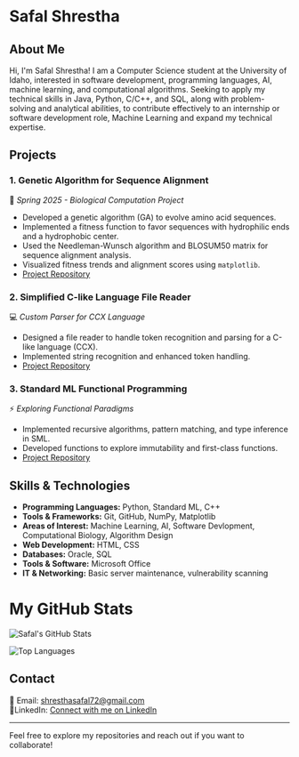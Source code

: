 # Safal Shrestha

## About Me
Hi, I'm Safal Shrestha! I am a Computer Science student at the University of Idaho, interested in software development, programming languages, AI, machine learning, and computational algorithms. Seeking to apply my technical skills in Java, Python, C/C++, and SQL, along with problem-solving and analytical abilities, to contribute effectively to an internship or software development role, Machine Learning and expand my technical expertise.


## Projects

### 1. **Genetic Algorithm for Sequence Alignment**  
🔬 *Spring 2025 - Biological Computation Project*  
- Developed a genetic algorithm (GA) to evolve amino acid sequences.
- Implemented a fitness function to favor sequences with hydrophilic ends and a hydrophobic center.
- Used the Needleman-Wunsch algorithm and BLOSUM50 matrix for sequence alignment analysis.
- Visualized fitness trends and alignment scores using `matplotlib`.
- [Project Repository](# )

### 2. **Simplified C-like Language File Reader**  
💻 *Custom Parser for CCX Language*  
- Designed a file reader to handle token recognition and parsing for a C-like language (CCX).
- Implemented string recognition and enhanced token handling.
- [Project Repository](#)

### 3. **Standard ML Functional Programming**  
⚡ *Exploring Functional Paradigms*  
- Implemented recursive algorithms, pattern matching, and type inference in SML.
- Developed functions to explore immutability and first-class functions.
- [Project Repository](#)

## Skills & Technologies
- **Programming Languages:** Python, Standard ML, C++
- **Tools & Frameworks:** Git, GitHub, NumPy, Matplotlib
- **Areas of Interest:** Machine Learning, AI, Software Devlopment, Computational Biology, Algorithm Design
- **Web Development:** HTML, CSS
- **Databases:** Oracle, SQL
- **Tools & Software:** Microsoft Office
- **IT & Networking:** Basic server maintenance, vulnerability scanning

# My GitHub Stats

![Safal's GitHub Stats](https://github-readme-stats.vercel.app/api?username=sthasafal&show_icons=true&theme=radical)

![Top Languages](https://github-readme-stats.vercel.app/api/top-langs/?username=sthasafal&layout=compact&theme=radical)


## Contact
📧 Email: shresthasafal72@gmail.com  
🔗LinkedIn: [Connect with me on LinkedIn](https://www.linkedin.com/in/safal-shrestha-78b203293/)


---
Feel free to explore my repositories and reach out if you want to collaborate!
